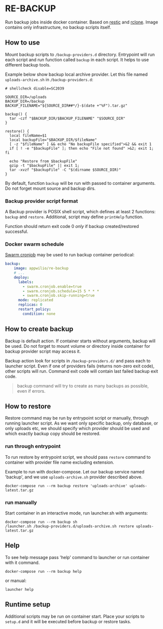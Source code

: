 RE-BACKUP
=========

Run backup jobs inside docker container. Based on [restic](https://restic.net/) and [rclone](https://rclone.org/).
Image contains only infrastructure, no backup scripts itself.

## How to use

Mount backup scripts to `/backup-providers.d` directory. Entrypoint will run each script and run function called `backup` in each script. It helps to use different backup tools.

Example below show backup local archive provider. Let this file named `uploads-archive.sh` in `/backup-providers.d`:

```shell
# shellcheck disable=SC2039

SOURCE_DIR=/uploads
BACKUP_DIR=/backup
BACKUP_FILENAME="${SOURCE_DIR##*/}-$(date +"%F").tar.gz"

backup() {
  tar -czf "$BACKUP_DIR/$BACKUP_FILENAME" "$SOURCE_DIR"
}

restore() {
  local fileName=$1
  local backupFile="$BACKUP_DIR/$fileName"
  [ -z "$fileName" ] && echo "No backupFile specified">&2 && exit 1
  if [ ! -e "$backupFile" ]; then echo "File not found" >&2; exit 1; fi

  echo "Restore from $backupFile"
  gzip -t "$backupFile" || exit 1;
  tar -xvzf "$backupFile" -C "$(dirname $SOURCE_DIR)"
}
```

By default, function `backup` will be run with passed to container arguments.
Do not forget mount source and backup dirs.

### Backup provider script format

A Backup provider is POSIX shell script, which defines at least 2 functions: `backup` and `restore`. Additional, script may define `printHelp` function. 

Function should return exit code 0 *only* if backup created/restored successful.

### Docker swarm schedule

[Swarm cronjob](https://crazymax.dev/swarm-cronjob/) may be used to run backup container periodical:

```yml
backup:
    image: appwilio/re-backup
    # ...
    deploy:
      labels:
        - swarm.cronjob.enable=true
        - swarm.cronjob.schedule=15 5 * * *
        - swarm.cronjob.skip-running=true
      mode: replicated
      replicas: 0
      restart_policy:
        condition: none
```

## How to create backup

Backup is default action. If container starts without arguments, backup will be used. Do not forget to mount volume or directory inside container for backup provider script may access it.

Backup action look for scripts in `/backup-providers.d/` and pass each to launcher script. Even if one of providers fails (returns non-zero exit code), other scripts will run. Command exit code will contain last failed backup exit code.

> backup command will try to create as many backups as possible, even if errors.

## How to restore

Restore command may be run by entrypoint script or manually, through running launcher script. As we want only specific backup, only database, or only uploads etc, we should specify which provider should be used and which exactly backup copy should be restored.

### run through entrypoint

To run restore by entrypoint script, we should pass `restore` command to container with provider file name excluding extension.

Example to run with docker-compose. Let our backup service named 'backup', and we use `uploads-archive.sh` provider described above.

```shell
docker-compose run --rm backup restore 'uploads-archive' uploads-latest.tar.gz
```

### run manually

Start container in an interactive mode, run launcher.sh with arguments:

```shell
docker-compose run --rm backup sh
/launcher.sh /backup-providers.d/uploads-archive.sh restore uploads-latest.tar.gz
```

## Help

To see help message pass 'help' command to launcher or run container with it command.

```shell
docker-compose run --rm backup help
```

or manual:

```shell
launcher help
```

## Runtime setup

Additional scripts may be run on container start. Place your scripts to `setup.d` and it will be executed before backup or restore tasks.
